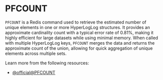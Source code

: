 # PFCOUNT

`PFCOUNT` is a Redis command used to retrieve the estimated number of unique elements in one or more HyperLogLog structures. It provides an approximate cardinality count with a typical error rate of 0.81%, making it highly efficient for large datasets while using minimal memory. When called with multiple HyperLogLog keys, `PFCOUNT` merges the data and returns the approximate count of the union, allowing for quick aggregation of unique elements across multiple sets.

Learn more from the following resources:

- [@official@PFCOUNT](https://redis.io/docs/latest/commands/pfcount/)
